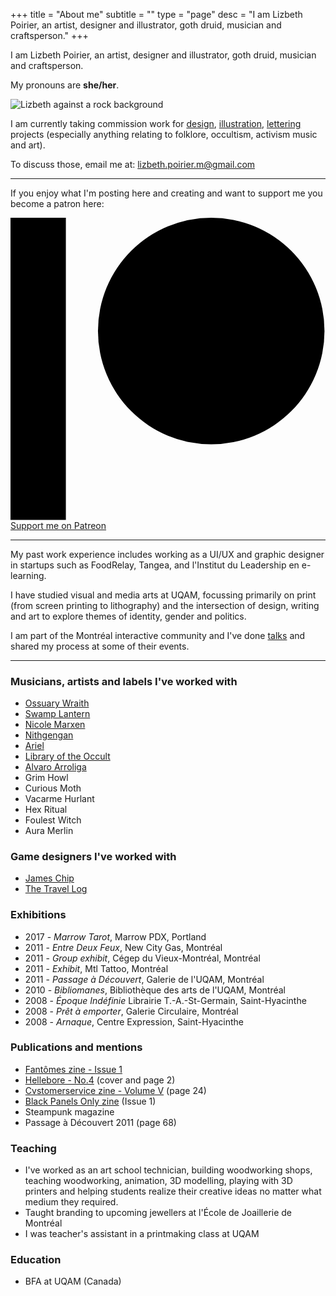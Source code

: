 +++
title = "About me"
subtitle = ""
type = "page"
desc = "I am Lizbeth Poirier, an artist, designer and illustrator, goth druid, musician and craftsperson."
+++

I am Lizbeth Poirier, an artist, designer and illustrator, goth druid, musician and craftsperson.

My pronouns are **she/her**.

![Lizbeth against a rock background](/img/about/me.jpg "Portrait by Hex")

I am currently taking commission work for [design](/works/design/), [illustration](/works/illustration/), [lettering](/works/lettering/) projects (especially anything relating to folklore, occultism, activism music and art).

To discuss those, email me at: lizbeth.poirier.m@gmail.com

---

If you enjoy what I'm posting here and creating and want to support me you become a patron here:

<div class="support small-padding-bottom">
  <a class="button" href="https://www.patreon.com/bePatron?u=2525073">
    <svg height="546px" version="1.1" viewBox="0 0 569 546" width="569px" xmlns="http://www.w3.org/2000/svg"><title>Patreon logo</title><g><circle cx="362.589996" cy="204.589996" data-fill="1" r="204.589996"></circle><rect data-fill="1" height="545.799988" width="100" x="0" y="0"></rect></g></svg>
    <span>Support me on Patreon</span>
  </a>
</div>

---

My past work experience includes working as a UI/UX and graphic designer in startups such as FoodRelay, Tangea, and l'Institut du Leadership en e-learning.

I have studied visual and media arts at UQAM, focussing primarily on print (from screen printing to lithography) and the intersection of design, writing and art to explore themes of identity, gender and politics.

I am part of the Montréal interactive community and I've done [talks](/about/talks/) and shared my process at some of their events.

---

### Musicians, artists and labels I've worked with

<div class="columns-2">

- [Ossuary Wraith](https://www.facebook.com/OssuaryWraith)
- [Swamp Lantern](https://swamplantern.bandcamp.com/)
- [Nicole Marxen](https://www.nicolemarxen.com/)
- [Nithgengan](https://nihtgengan.bandcamp.com/album/nihtgengan-2)
- [Ariel](https://www.youtube.com/c/ArielMusicOfficial)
- [Library of the Occult](https://libraryoftheoccult.bandcamp.com/music)
- [Alvaro Arroliga](https://www.instagram.com/arroligax/)
- Grim Howl
- Curious Moth
- Vacarme Hurlant
- Hex Ritual
- Foulest Witch
- Aura Merlin

</div>

### Game designers I've worked with

- [James Chip](https://jameschip.io/)
- [The Travel Log](https://twitter.com/dndtravellog)

### Exhibitions

- 2017 - *Marrow Tarot*, Marrow PDX, Portland
- 2011 - *Entre Deux Feux*, New City Gas, Montréal
- 2011 - *Group exhibit*, Cégep du Vieux-Montréal, Montréal
- 2011 - *Exhibit*, Mtl Tattoo, Montréal
- 2011 - *Passage à Découvert*, Galerie de l'UQAM, Montréal
- 2010 - *Bibliomanes*, Bibliothèque des arts de l'UQAM, Montréal
- 2008 - *Époque Indéfinie* Librairie T.-A.-St-Germain, Saint-Hyacinthe
- 2008 - *Prêt à emporter*, Galerie Circulaire, Montréal
- 2008 - *Arnaque*, Centre Expression, Saint-Hyacinthe

### Publications and mentions

- [Fantômes zine - Issue 1](https://fantomeszine.com/issues/issue-1/)
- [Hellebore - No.4](https://helleborezine.bigcartel.com/) (cover and page 2)
- [Cvstomerservice zine - Volume V](https://cvstomerservice.bigcartel.com/category/zine) (page 24)
- [Black Panels Only zine](https://blackpanelsonly.com/) (Issue 1)
- Steampunk magazine
- Passage à Découvert 2011 (page 68)

### Teaching

- I've worked as an art school technician, building woodworking shops, teaching woodworking, animation, 3D modelling, playing with 3D printers and helping students realize their creative ideas no matter what medium they required.
- Taught branding to upcoming jewellers at l'École de Joaillerie de Montréal
- I was teacher's assistant in a printmaking class at UQAM

### Education

- BFA at UQAM (Canada)
